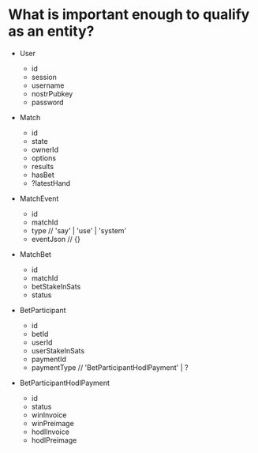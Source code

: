 # What is important enough to qualify as an entity?

- User
  - id
  - session
  - username
  - nostrPubkey
  - password

- Match
  - id
  - state
  - ownerId
  - options
  - results
  - hasBet
  - ?latestHand

- MatchEvent
  - id
  - matchId
  - type // 'say' | 'use' | 'system'
  - eventJson // {}

- MatchBet
  - id
  - matchId
  - betStakeInSats
  - status

- BetParticipant
  - id
  - betId
  - userId
  - userStakeInSats
  - paymentId
  - paymentType // 'BetParticipantHodlPayment' | ?

- BetParticipantHodlPayment
  - id
  - status
  - winInvoice
  - winPreimage
  - hodlInvoice
  - hodlPreimage 
